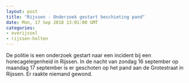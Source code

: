 ```yaml
---
layout: post
title: "Rijssen - Onderzoek gestart beschieting pand"
date: Mon, 17 Sep 2018 13:01:00 GMT
categories: 
- overijssel 
- rijssen-holten 
---
```


De politie is een onderzoek gestart naar een incident bij een horecagelegenheid in Rijssen. In de nacht van zondag 16 september op maandag 17 september is er geschoten op het pand aan de Grotestraat in Rijssen. Er raakte niemand gewond.
